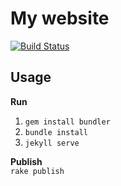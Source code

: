 # My website
[![Build Status](https://travis-ci.org/ButuzGOL/butuzgol.github.io.svg?branch=source)](https://travis-ci.org/ButuzGOL/butuzgol.github.io)

## Usage
**Run**  
1. ```gem install bundler```  
2. ```bundle install```  
3. ```jekyll serve```

**Publish**  
```rake publish```

